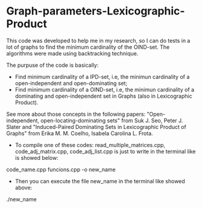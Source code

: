 # Graph-parameters-Lexicographic-Product

This code was developed to help me in my research, so I can do tests in a lot of graphs to find the minimum cardinality of the OIND-set. The algorithms were made using backtracking technique.

The purpuse of the code is basically:
* Find minimum cardinality of a IPD-set, i.e, the minimun cardinality of a open-independent and open-dominating set;
* Find minimum cardinality of a OIND-set, i.e, the minimun cardinality of a dominating and open-independent set in Graphs (also in Lexicographic Product).

See more about those concepts in the following papers: "Open-independent, open-locating-dominating sets" from Suk J. Seo, Peter J. Slater and "Induced-Paired Dominating Sets in Lexicographic Product of Graphs" from Erika M. M. Coelho, Isabela Carolina L. Frota.

* To compile one of these codes: read_multiple_matrices.cpp, code_adj_matrix.cpp, code_adj_list.cpp is just to write in the terminal like is showed below:

code_name.cpp funcions.cpp -o new_name

* Then you can execute the file new_name in the terminal like showed above:

./new_name
